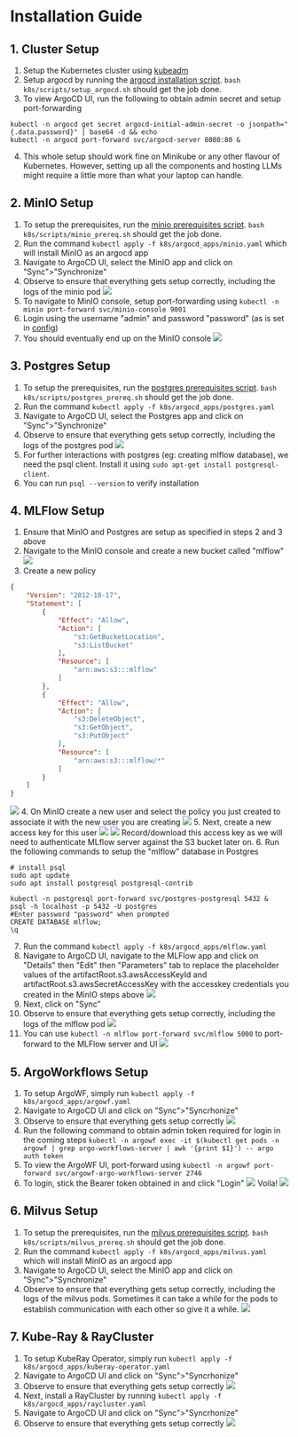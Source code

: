 # Installation Guide

## 1. Cluster Setup
1. Setup the Kubernetes cluster using [kubeadm](setup_k8s.md)
2. Setup argocd by running the [argocd installation script](../k8s/scripts/setup_argocd.sh). `bash k8s/scripts/setup_argocd.sh` should get the job done.
3. To view ArgoCD UI, run the following to obtain admin secret and setup port-forwarding
```shell
kubectl -n argocd get secret argocd-initial-admin-secret -o jsonpath="{.data.password}" | base64 -d && echo
kubectl -n argocd port-forward svc/argocd-server 8080:80 &
```
4. This whole setup should work fine on Minikube or any other flavour of Kubernetes. However, setting up all the components and hosting LLMs might require a little more than what your laptop can handle.

## 2. MinIO Setup
1. To setup the prerequisites, run the [minio prerequisites script](../k8s/scripts/minio_prereq.sh). `bash k8s/scripts/minio_prereq.sh` should get the job done.
2. Run the command `kubectl apply -f k8s/argocd_apps/minio.yaml` which will install MinIO as an argocd app
3. Navigate to ArgoCD UI, select the MinIO app and click on "Sync">"Synchronize"
4. Observe to ensure that everything gets setup correctly, including the logs of the minio pod
![](assets/screenshots/minio_argocd.png)
5. To navigate to MinIO console, setup port-forwarding using `kubectl -n minio port-forward svc/minio-console 9001`
6. Login using the username "admin" and password "password" (as is set in [config](../k8s/argocd_apps/minio.yaml))
7. You should eventually end up on the MinIO console
![](assets/screenshots/minio.png)

## 3. Postgres Setup
1. To setup the prerequisites, run the [postgres prerequisites script](../k8s/scripts/postgres_prereq.sh). `bash k8s/scripts/postgres_prereq.sh` should get the job done.
2. Run the command `kubectl apply -f k8s/argocd_apps/postgres.yaml`
3. Navigate to ArgoCD UI, select the Postgres app and click on "Sync">"Synchronize"
4. Observe to ensure that everything gets setup correctly, including the logs of the postgres pod
![](assets/screenshots/potgres_argocd.png)
5. For further interactions with postgres (eg: creating mlflow database), we need the psql client. Install it using `sudo apt-get install postgresql-client`.
6. You can run `psql --version` to verify installation

## 4. MLFlow Setup
1. Ensure that MinIO and Postgres are setup as specified in steps 2 and 3 above
2. Navigate to the MinIO console and create a new bucket called "mlflow" ![](assets/screenshots/mlflow_bucket.png)
3. Create a new policy
```json
{
    "Version": "2012-10-17",
    "Statement": [
        {
            "Effect": "Allow",
            "Action": [
                "s3:GetBucketLocation",
                "s3:ListBucket"
            ],
            "Resource": [
                "arn:aws:s3:::mlflow"
            ]
        },
        {
            "Effect": "Allow",
            "Action": [
                "s3:DeleteObject",
                "s3:GetObject",
                "s3:PutObject"
            ],
            "Resource": [
                "arn:aws:s3:::mlflow/*"
            ]
        }
    ]
}
```
![](../docs/assets/screenshots/create_policy_minio.png)
4. On MinIO create a new user and select the policy you just created to associate it with the new user you are creating
![](../docs/assets/screenshots/create_user_minio.png)
5. Next, create a new access key for this user
![](../docs/assets/screenshots/ak1_minio.png)
![](../docs/assets/screenshots/ak2_minio.png)
Record/download this access key as we will need to authenticate MLflow server against the S3 bucket later on.
6. Run the following commands to setup the "mlflow" database in Postgres
```shell
# install psql
sudo apt update
sudo apt install postgresql postgresql-contrib

kubectl -n postgresql port-forward svc/postgres-postgresql 5432 &
psql -h localhost -p 5432 -U postgres
#Enter password "password" when prompted
CREATE DATABASE mlflow;
\q
```
7. Run the command `kubectl apply -f k8s/argocd_apps/mlflow.yaml`
8. Navigate to ArgoCD UI, navigate to the MLFlow app and click on "Details" then "Edit" then "Parameters" tab to replace the placeholder values of the artifactRoot.s3.awsAccessKeyId and artifactRoot.s3.awsSecretAccessKey with the accesskey credentials you created in the MinIO steps above
![](../docs/assets/screenshots/mlflow_creds.png)
9. Next, click on "Sync"
10. Observe to ensure that everything gets setup correctly, including the logs of the mlflow pod
![](assets/screenshots/mlflow_argocd.png)
11. You can use `kubectl -n mlflow port-forward svc/mlflow 5000` to port-forward to the MLFlow server and UI
![](assets/screenshots/mlflow.png)

## 5. ArgoWorkflows Setup
1. To setup ArgoWF, simply run `kubectl apply -f k8s/argocd_apps/argowf.yaml`
2. Navigate to ArgoCD UI and click on "Sync">"Syncrhonize"
3. Observe to ensure that everything gets setup correctly
![](assets/screenshots/argowf_argocd.png)
4. Run the following command to obtain admin token required for login in the coming steps
`kubectl -n argowf exec -it $(kubectl get pods -n argowf | grep argo-workflows-server | awk '{print $1}') -- argo auth token`
5. To view the ArgoWF UI, port-forward using `kubectl -n argowf port-forward svc/argowf-argo-workflows-server 2746`
6. To login, stick the Bearer token obtained in and click "Login"
![](assets/screenshots/argowf_login.png)
Voila!
![](assets/screenshots/argowf_landing.png)

## 6. Milvus Setup
1. To setup the prerequisites, run the [milvus prerequisites script](../k8s/scripts/milvus_prereq.sh). `bash k8s/scripts/milvus_prereq.sh` should get the job done.
2. Run the command `kubectl apply -f k8s/argocd_apps/milvus.yaml` which will install MinIO as an argocd app
3. Navigate to ArgoCD UI, select the MinIO app and click on "Sync">"Synchronize"
4. Observe to ensure that everything gets setup correctly, including the logs of the milvus pods. Sometimes it can take a while for the pods to establish communication with each other so give it a while.
![](assets/screenshots/milvus_argocd.png)

## 7. Kube-Ray & RayCluster
1. To setup KubeRay Operator, simply run `kubectl apply -f k8s/argocd_apps/kuberay-operator.yaml`
2. Navigate to ArgoCD UI and click on "Sync">"Syncrhonize"
3. Observe to ensure that everything gets setup correctly
![](assets/screenshots/rayoperator_argocd.png)
4. Next, install a RayCluster by running `kubectl apply -f k8s/argocd_apps/raycluster.yaml`
5. Navigate to ArgoCD UI and click on "Sync">"Syncrhonize"
6. Observe to ensure that everything gets setup correctly
![](assets/screenshots/raycluster_argocd.png)


